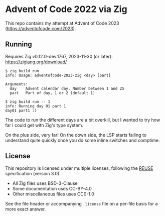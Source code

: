 <!--
SPDX-FileCopyrightText: 2023 Kalle Fagerberg

SPDX-License-Identifier: CC-BY-4.0
-->

# Advent of Code 2022 via Zig

This repo contains my attempt at Advent of Code 2023
(<https://adventofcode.com/2023>).

## Running

Requires Zig v0.12.0-dev.1767, 2023-11-30 (or later): <https://ziglang.org/download/>

```console
$ zig build run
info: Usage: adventofcode-2023-zig <day> [part]

Arguments:
  day    Advent calendar day. Number between 1 and 25
  part   Part of day, 1 or 2 (default 1)
```

```console
$ zig build run -- 1
info: Running day 01 part 1
day01 part1 :)
```

The code to run the different days are a bit overkill, but I wanted to try
how far I could get with Zig's type system.

On the plus side, very far! On the down side, the LSP starts failing to
understand quite quickly once you do some inline switches and comptime.

## License

This repository is licensed under multiple licenses, following the
[REUSE](https://reuse.software/) specification (version 3.0).

- All Zig files uses BSD-3-Clause
- Some documentation uses CC-BY-4.0
- Other miscellaneous files uses CC0-1.0

See the file header or accompanying `.license` file on a per-file basis
for a more exact answer.
